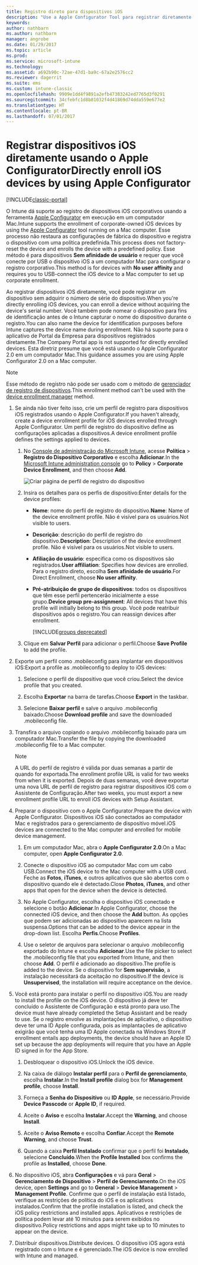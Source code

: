 ```yaml
---
title: Registro direto para dispositivos iOS
description: "Use a Apple Configurator Tool para registrar diretamente dispositivos iOS corporativos com uma política predefinida conectando-os por USB a um computador Mac."
keywords: 
author: nathbarn
ms.author: nathbarn
manager: angrobe
ms.date: 01/29/2017
ms.topic: article
ms.prod: 
ms.service: microsoft-intune
ms.technology: 
ms.assetid: a692b90c-72ae-47d1-ba9c-67a2e2576cc2
ms.reviewer: dagerrit
ms.suite: ems
ms.custom: intune-classic
ms.openlocfilehash: 9909e1dd4f9891a2efb47383242ed7765d3f0291
ms.sourcegitcommit: 34cfebfc1d8b81032f4d41869d74dda559e677e2
ms.translationtype: HT
ms.contentlocale: pt-BR
ms.lasthandoff: 07/01/2017
---
```

# <span data-ttu-id="e1984-103">Registrar dispositivos iOS diretamente usando o Apple Configurator</span><span class="sxs-lookup"><span data-stu-id="e1984-103">Directly enroll iOS devices by using Apple Configurator</span></span>
<a id="directly-enroll-ios-devices-by-using-apple-configurator" class="xliff"></a>

[!INCLUDE[classic-portal](../includes/classic-portal.md)]

<span data-ttu-id="e1984-104">O Intune dá suporte ao registro de dispositivos iOS corporativos usando a ferramenta [Apple Configurator](http://go.microsoft.com/fwlink/?LinkId=518017) em execução em um computador Mac.</span><span class="sxs-lookup"><span data-stu-id="e1984-104">Intune supports the enrollment of corporate-owned iOS devices by using the [Apple Configurator](http://go.microsoft.com/fwlink/?LinkId=518017) tool running on a Mac computer.</span></span> <span data-ttu-id="e1984-105">Esse processo não restaura as configurações de fábrica do dispositivo e registra o dispositivo com uma política predefinida.</span><span class="sxs-lookup"><span data-stu-id="e1984-105">This process does not factory-reset the device and enrolls the device with a predefined policy.</span></span> <span data-ttu-id="e1984-106">Esse método é para dispositivos **Sem afinidade de usuário** e requer que você conecte por USB o dispositivo iOS a um computador Mac para configurar o registro corporativo.</span><span class="sxs-lookup"><span data-stu-id="e1984-106">This method is for devices with **No user affinity** and requires you to USB-connect the iOS device to a Mac computer to set up corporate enrollment.</span></span>

<span data-ttu-id="e1984-107">Ao registrar dispositivos iOS diretamente, você pode registrar um dispositivo sem adquirir o número de série do dispositivo.</span><span class="sxs-lookup"><span data-stu-id="e1984-107">When you're directly enrolling iOS devices, you can enroll a device without acquiring the device's serial number.</span></span> <span data-ttu-id="e1984-108">Você também pode nomear o dispositivo para fins de identificação antes de o Intune capturar o nome do dispositivo durante o registro.</span><span class="sxs-lookup"><span data-stu-id="e1984-108">You can also name the device for identification purposes before Intune captures the device name during enrollment.</span></span> <span data-ttu-id="e1984-109">Não há suporte para o aplicativo de Portal da Empresa para dispositivos registrados diretamente.</span><span class="sxs-lookup"><span data-stu-id="e1984-109">The Company Portal app is not supported for directly enrolled devices.</span></span> <span data-ttu-id="e1984-110">Esta diretriz presume que você está usando o Apple Configurator 2.0 em um computador Mac.</span><span class="sxs-lookup"><span data-stu-id="e1984-110">This guidance assumes you are using Apple Configurator 2.0 on a Mac computer.</span></span>

>[!NOTE]
><span data-ttu-id="e1984-111">Esse método de registro não pode ser usado com o método de [gerenciador de registro de dispositivos](enroll-corporate-owned-devices-with-the-device-enrollment-manager-in-microsoft-intune.md).</span><span class="sxs-lookup"><span data-stu-id="e1984-111">This enrollment method can't be used with the [device enrollment manager](enroll-corporate-owned-devices-with-the-device-enrollment-manager-in-microsoft-intune.md) method.</span></span>

1.  <span data-ttu-id="e1984-112">Se ainda não tiver feito isso, crie um perfil de registro para dispositivos iOS registrados usando o Apple Configurator.</span><span class="sxs-lookup"><span data-stu-id="e1984-112">If you haven't already, create a device enrollment profile for iOS devices enrolled through Apple Configurator.</span></span> <span data-ttu-id="e1984-113">Um perfil de registro do dispositivo define as configurações aplicadas a dispositivos.</span><span class="sxs-lookup"><span data-stu-id="e1984-113">A device enrollment profile defines the settings applied to devices.</span></span>

    1.  <span data-ttu-id="e1984-114">No [Console de administração do Microsoft Intune](https://manage.microsoft.com), acesse **Política** &gt; **Registro do Dispositivo Corporativo** e escolha **Adicionar**.</span><span class="sxs-lookup"><span data-stu-id="e1984-114">In the [Microsoft Intune administration console](https://manage.microsoft.com) go to **Policy** &gt; **Corporate Device Enrollment**, and then choose **Add**.</span></span>

        ![Criar página de perfil de registro do dispositivo](../media/pol-sa-corp-enroll.png)

    2.  <span data-ttu-id="e1984-116">Insira os detalhes para os perfis de dispositivo:</span><span class="sxs-lookup"><span data-stu-id="e1984-116">Enter details for the device profiles:</span></span>

        -   <span data-ttu-id="e1984-117">**Nome**: nome do perfil de registro do dispositivo.</span><span class="sxs-lookup"><span data-stu-id="e1984-117">**Name**: Name of the device enrollment profile.</span></span> <span data-ttu-id="e1984-118">Não é visível para os usuários.</span><span class="sxs-lookup"><span data-stu-id="e1984-118">Not visible to users.</span></span>

        -   <span data-ttu-id="e1984-119">**Descrição**: descrição do perfil de registro do dispositivo.</span><span class="sxs-lookup"><span data-stu-id="e1984-119">**Description**: Description of the device enrollment profile.</span></span> <span data-ttu-id="e1984-120">Não é visível para os usuários.</span><span class="sxs-lookup"><span data-stu-id="e1984-120">Not visible to users.</span></span>

        -   <span data-ttu-id="e1984-121">**Afiliação do usuário**: especifica como os dispositivos são registrados.</span><span class="sxs-lookup"><span data-stu-id="e1984-121">**User affiliation**: Specifies how devices are enrolled.</span></span> <span data-ttu-id="e1984-122">Para o registro direto, escolha **Sem afinidade de usuário**.</span><span class="sxs-lookup"><span data-stu-id="e1984-122">For Direct Enrollment, choose **No user affinity**.</span></span>

        -   <span data-ttu-id="e1984-123">**Pré-atribuição de grupo de dispositivos**: todos os dispositivos que têm esse perfil pertencerão inicialmente a esse grupo.</span><span class="sxs-lookup"><span data-stu-id="e1984-123">**Device group pre-assignment**: All devices that have this profile will initially belong to this group.</span></span> <span data-ttu-id="e1984-124">Você pode reatribuir dispositivos após o registro.</span><span class="sxs-lookup"><span data-stu-id="e1984-124">You can reassign devices after enrollment.</span></span>

            [!INCLUDE[groups deprecated](../includes/group-deprecation.md)]

    3.  <span data-ttu-id="e1984-125">Clique em **Salvar Perfil** para adicionar o perfil.</span><span class="sxs-lookup"><span data-stu-id="e1984-125">Choose **Save Profile** to add the profile.</span></span>

5.  <span data-ttu-id="e1984-126">Exporte um perfil como .mobileconfig para implantar em dispositivos iOS:</span><span class="sxs-lookup"><span data-stu-id="e1984-126">Export a profile as .mobileconfig to deploy to iOS devices:</span></span>

    1.   <span data-ttu-id="e1984-127">Selecione o perfil de dispositivo que você criou.</span><span class="sxs-lookup"><span data-stu-id="e1984-127">Select the device profile that you created.</span></span>

    2.   <span data-ttu-id="e1984-128">Escolha **Exportar** na barra de tarefas.</span><span class="sxs-lookup"><span data-stu-id="e1984-128">Choose **Export** in the taskbar.</span></span>

    3.   <span data-ttu-id="e1984-129">Selecione **Baixar perfil** e salve o arquivo .mobileconfig baixado.</span><span class="sxs-lookup"><span data-stu-id="e1984-129">Choose **Download profile** and save the downloaded .mobileconfig file.</span></span>

6.  <span data-ttu-id="e1984-130">Transfira o arquivo copiando o arquivo .mobileconfig baixado para um computador Mac.</span><span class="sxs-lookup"><span data-stu-id="e1984-130">Transfer the file by copying the downloaded .mobileconfig file to a Mac computer.</span></span>
    > [!NOTE]
    > <span data-ttu-id="e1984-131">A URL do perfil de registro é válida por duas semanas a partir de quando for exportada.</span><span class="sxs-lookup"><span data-stu-id="e1984-131">The enrollment profile URL is valid for two weeks from when it is exported.</span></span> <span data-ttu-id="e1984-132">Depois de duas semanas, você deve exportar uma nova URL de perfil de registro para registrar dispositivos iOS com o Assistente de Configuração.</span><span class="sxs-lookup"><span data-stu-id="e1984-132">After two weeks, you must export a new enrollment profile URL to enroll iOS devices with Setup Assistant.</span></span>

7.  <span data-ttu-id="e1984-133">Preparar o dispositivo com o Apple Configurator.</span><span class="sxs-lookup"><span data-stu-id="e1984-133">Prepare the device with Apple Configurator.</span></span> <span data-ttu-id="e1984-134">Dispositivos iOS são conectados ao computador Mac e registrados para o gerenciamento de dispositivo móvel.</span><span class="sxs-lookup"><span data-stu-id="e1984-134">iOS devices are connected to the Mac computer and enrolled for mobile device management.</span></span>

    1.  <span data-ttu-id="e1984-135">Em um computador Mac, abra o **Apple Configurator 2.0**.</span><span class="sxs-lookup"><span data-stu-id="e1984-135">On a Mac computer, open **Apple Configurator 2.0**.</span></span>

    2.  <span data-ttu-id="e1984-136">Conecte o dispositivo iOS ao computador Mac com um cabo USB.</span><span class="sxs-lookup"><span data-stu-id="e1984-136">Connect the iOS device to the Mac computer with a USB cord.</span></span> <span data-ttu-id="e1984-137">Feche as **Fotos**, **iTunes**, e outros aplicativos que são abertos com o dispositivo quando ele é detectado.</span><span class="sxs-lookup"><span data-stu-id="e1984-137">Close **Photos**, **iTunes**, and other apps that open for the device when the device is detected.</span></span>

    3.  <span data-ttu-id="e1984-138">No Apple Configurator, escolha o dispositivo iOS conectado e selecione o botão **Adicionar**.</span><span class="sxs-lookup"><span data-stu-id="e1984-138">In Apple Configurator, choose the connected iOS device, and then choose the **Add** button.</span></span> <span data-ttu-id="e1984-139">As opções que podem ser adicionadas ao dispositivo aparecem na lista suspensa.</span><span class="sxs-lookup"><span data-stu-id="e1984-139">Options that can be added to the device appear in the drop-down list.</span></span> <span data-ttu-id="e1984-140">Escolha **Perfis**.</span><span class="sxs-lookup"><span data-stu-id="e1984-140">Choose **Profiles**.</span></span>

    4.  <span data-ttu-id="e1984-141">Use o seletor de arquivos para selecionar o arquivo .mobileconfig exportado do Intune e escolha **Adicionar**.</span><span class="sxs-lookup"><span data-stu-id="e1984-141">Use the file picker to select the .mobileconfig file that you exported from Intune, and then choose **Add**.</span></span> <span data-ttu-id="e1984-142">O perfil é adicionado ao dispositivo.</span><span class="sxs-lookup"><span data-stu-id="e1984-142">The profile is added to the device.</span></span>  <span data-ttu-id="e1984-143">Se o dispositivo for **Sem supervisão**, a instalação necessitará da aceitação no dispositivo.</span><span class="sxs-lookup"><span data-stu-id="e1984-143">If the device is **Unsupervised**, the installation will require acceptance on the device.</span></span>

8.  <span data-ttu-id="e1984-144">Você está pronto para instalar o perfil no dispositivo iOS.</span><span class="sxs-lookup"><span data-stu-id="e1984-144">You are ready to install the profile on the iOS device.</span></span> <span data-ttu-id="e1984-145">O dispositivo já deve ter concluído o Assistente de Configuração e está pronto para uso.</span><span class="sxs-lookup"><span data-stu-id="e1984-145">The device must have already completed the Setup Assistant and be ready to use.</span></span> <span data-ttu-id="e1984-146">Se o registro envolve as implantações de aplicativo, o dispositivo deve ter uma ID Apple configurada, pois as implantações de aplicativo exigirão que você tenha uma ID Apple conectada na Windows Store.</span><span class="sxs-lookup"><span data-stu-id="e1984-146">If enrollment entails app deployments, the device should have an Apple ID set up because the app deployments will require that you have an Apple ID signed in for the App Store.</span></span>

    1.  <span data-ttu-id="e1984-147">Desbloquear o dispositivo iOS.</span><span class="sxs-lookup"><span data-stu-id="e1984-147">Unlock the iOS device.</span></span>

    2.  <span data-ttu-id="e1984-148">Na caixa de diálogo **Instalar perfil** para o **Perfil de gerenciamento**, escolha **Instalar**.</span><span class="sxs-lookup"><span data-stu-id="e1984-148">In the **Install profile** dialog box for **Management profile**,  choose **Install**.</span></span>

    3.  <span data-ttu-id="e1984-149">Forneça a **Senha do Dispositivo** ou **ID Apple**, se necessário.</span><span class="sxs-lookup"><span data-stu-id="e1984-149">Provide **Device Passcode** or **Apple ID**, if required.</span></span>

    4.  <span data-ttu-id="e1984-150">Aceite o **Aviso** e escolha **Instalar**.</span><span class="sxs-lookup"><span data-stu-id="e1984-150">Accept the **Warning**, and choose **Install**.</span></span>

    5.  <span data-ttu-id="e1984-151">Aceite o **Aviso Remoto** e escolha **Confiar**.</span><span class="sxs-lookup"><span data-stu-id="e1984-151">Accept the **Remote Warning**, and choose **Trust**.</span></span>

    6.  <span data-ttu-id="e1984-152">Quando a caixa **Perfil Instalado** confirmar que o perfil foi **Instalado**, selecione **Concluído**.</span><span class="sxs-lookup"><span data-stu-id="e1984-152">When the **Profile Installed** box confirms the profile as **Installed**, choose **Done**.</span></span>

9.  <span data-ttu-id="e1984-153">No dispositivo iOS, abra **Configurações** e vá para **Geral** &gt; **Gerenciamento de Dispositivo** &gt; **Perfil de Gerenciamento**.</span><span class="sxs-lookup"><span data-stu-id="e1984-153">On the iOS device, open **Settings** and go to **General** &gt; **Device Management** &gt; **Management Profile**.</span></span> <span data-ttu-id="e1984-154">Confirme que o perfil de instalação está listado, verifique as restrições de política do iOS e os aplicativos instalados.</span><span class="sxs-lookup"><span data-stu-id="e1984-154">Confirm that the profile installation is listed, and check the iOS policy restrictions and installed apps.</span></span> <span data-ttu-id="e1984-155">Aplicativos e restrições de política podem levar até 10 minutos para serem exibidos no dispositivo.</span><span class="sxs-lookup"><span data-stu-id="e1984-155">Policy restrictions and apps might take up to 10 minutes to appear on the device.</span></span>

10.  <span data-ttu-id="e1984-156">Distribuir dispositivos.</span><span class="sxs-lookup"><span data-stu-id="e1984-156">Distribute devices.</span></span> <span data-ttu-id="e1984-157">O dispositivo iOS agora está registrado com o Intune e é gerenciado.</span><span class="sxs-lookup"><span data-stu-id="e1984-157">The iOS device is now enrolled with Intune and managed.</span></span>
